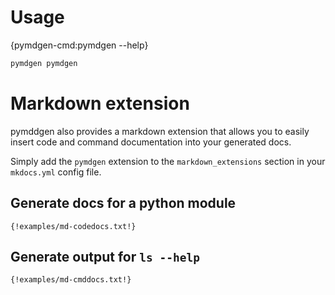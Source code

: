 
# Usage

{pymdgen-cmd:pymdgen --help}

```sh
pymdgen pymdgen
```

# Markdown extension

pymddgen also provides a markdown extension that allows you to
easily insert code and command documentation into your generated
docs.

Simply add the `pymdgen` extension to the `markdown_extensions` section in
your `mkdocs.yml` config file.

## Generate docs for a python module

```
{!examples/md-codedocs.txt!}
```

## Generate output for `ls --help`

```
{!examples/md-cmddocs.txt!}
```

